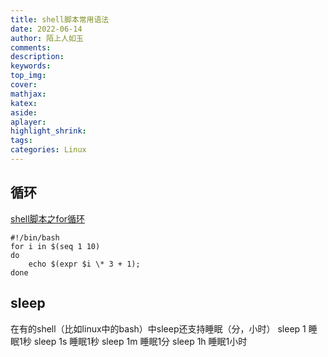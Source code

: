 ```yaml
---
title: shell脚本常用语法
date: 2022-06-14
author: 陌上人如玉
comments:
description:
keywords:
top_img:
cover:
mathjax:
katex:
aside:
aplayer:
highlight_shrink:
tags: 
categories: Linux 
---
```


## 循环
[shell脚本之for循环](https://www.cnblogs.com/jing99/p/9256641.html)
```shell
#!/bin/bash
for i in $(seq 1 10)
do 
    echo $(expr $i \* 3 + 1);
done
```

## sleep
在有的shell（比如linux中的bash）中sleep还支持睡眠（分，小时）
sleep 1    睡眠1秒
sleep 1s    睡眠1秒
sleep 1m   睡眠1分
sleep 1h   睡眠1小时 
